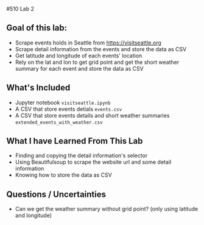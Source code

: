 #510 Lab 2

## Goal of this lab:
- Scrape events holds in Seattle from https://visitseattle.org
- Scrape detail information from the events and store the data as CSV
- Get latitude and longitude of each events' location
- Rely on the lat and lon to get grid point and get the short weather summary for each event and store the data as CSV

## What's Included

- Jupyter notebook `visitseattle.ipynb`
- A CSV that store events detials `events.csv`
- A CSV that store events details and short weather summaries `extended_events_with_weather.csv`

## What I have Learned From This Lab

- Finding and copying the detail information's selector
- Using Beautifulsoup to scrape the website url and some detail information
- Knowing how to store the data as CSV

## Questions / Uncertainties

- Can we get the weather summary without grid point? (only using latitude and longitude)
